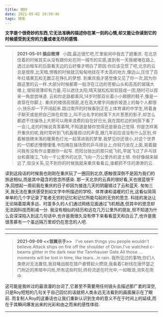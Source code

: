 ```yaml
---
title: 摘抄
date: 2021-05-02 19:59:46
tags: 随笔
---
```


****文字是个很奇妙的东西,它无法准确的描述你在某一刻的心情,却又能让你读到它的时候感受到无穷的力量或者无尽的感情.****

<!--more-->

-----
> ****2021-05-01 摘自微博****
> &nbsp;
> 小圆,最近很忙吧,忙里偷闲中我去了趟重庆.
在北京住着的时候其实从没有跟你处在同一城市的实感,直到有一天我被堵在路上,透过出租车的后窗看天边的云好像才明白了原因.你应该见惯了吧,北京的云总是很厚,比天暗,傍晚的时候就沉甸甸地挂在不太高的地方,像远山,压住了百年红墙黄瓦和无数正在挣扎的梦想.
到重庆我才感觉像又见了你一次,因为你跟这里的云一样.大部分时候都雾一般浮在江边的苍郁山头和高高的玻璃大楼上,很轻很薄却有力量,可以遮住太阳,晴天就松松软软鼓成一团,随时可以捏来一角尝尝味道.
云和你走路都乘风,14岁时那双长着小小翅膀的鞋子,像是一直穿在你脚上.
重庆的楼很高很密,走在高大楼宇间曲折坡道上的每个人都很小,快乐却一下开阔起来.路过南开的时候看到正在上体育课的中学生,转着身子聊天或是把自己摔在软垫上,叫不出名字的树落下大片葱葱的影子,却怎么都遮不住操场上大把可以用来浪费的自在好日光,我在围栏边的树荫下看了一会儿,走的时候说真羡慕啊,不知道是替你觉得还是替自己觉得.
你是怎样离开重庆的呢,我时常听到飞机轰隆掠过的声音,跟几年前应该没有什么区别,伴着解放碑未落的暖黄色灯光一起落进我的梦里.我梦见你还很小,对这个世界的一切都还懵懵懂懂,书包摊在操场旁的乒乓球台上,你轻巧坐在上面,晃着腿问我有没有作业要跟你一起写.
而阳台抛出的那只纸飞机,早就飞过了乒乓球台和嘉陵江,飞向一千公里外的北京,飞向一万公里外的波士顿.
你好像越来越远了,但没关系,见不到你的时候我就来重庆看看云,谁都抓不住的渺渺的云.
&nbsp;

读到这段话的时候我也刚刚在重庆玩了一圈回到北京,感触很深倒不是因为我们的旅途相似,而是其中蕴含的思念所感染.
那一天北京的云真的很好看,天也很蓝很干净,回想起一周前我在重庆的日子却因为接连几天的阴霾错过了云和蓝天.
匆匆三天,我无法在重庆感受到如文字中所描述的学校、体育课和温暖的灯光,这看似简简单单的几个字记录了笔者无穷的记忆和记忆所能勾起的无穷的思念.
科技的发达让无论隔着距离多远、时差多久的人们通过网络见面通过飞机相遇,但其中的思念却无法因科技而削减一分.
我没有相似的经历和远在几万公里外的朋友,但不知道为什么会深深陷入到这几句话中,也许是我很久没有停下来看看蓝天和白云了,也许是我很羡慕有一个虽远隔万里却仍在思念的人吧.

-----

-----
> ****2021-09-09 <<银翼杀手>>****
> &nbsp;
> I've seen things you people wouldn't believe.Attack ships on fire off the shoulder of Orion.I've watched c-beams glitter in the dark near the Tannhauser Gate.All those ... moments will be lost in time, like tears...in rain.
> 我所见过的事物,你们人类绝对无法置信,我目睹战舰在猎户悬臂起火燃烧,我看着C射线在唐怀瑟之门附近的黑暗中闪烁,所有这些时刻,终将流逝在时光中,一如眼泪,消失在雨中.
&nbsp;

这可能是我听过的最浪漫的台词了,它甚至不需要用任何镜头去描述那广袤的深空,只是Roy短短的几句关于自己回忆的话就把人类永远无法看到的画面展示在了眼前.
而复制人Roy的这番话也让我们重新认识到生命的意义不在于时间上的延续,而在于其瞬间爆发出来的光彩和由之而来的感性体验.

-----